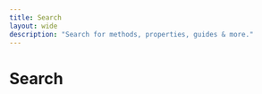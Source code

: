 ```yaml
---
title: Search
layout: wide
description: "Search for methods, properties, guides & more."
---
```


# Search

<Search />

